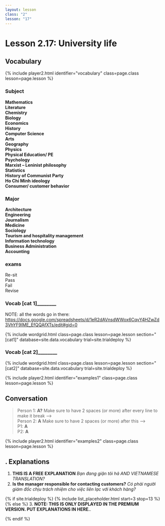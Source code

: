 ```yaml
---
layout: lesson
class: "2"
lesson: "17"
---
```



# Lesson 2.17: University life


## Vocabulary 
{% include player2.html identifier="vocabulary" class=page.class lesson=page.lesson %}
### Subject 
**Mathematics**    
**Literature**     
**Chemistry**     
**Biology**     
**Economics**     
**History**     
**Computer Science**     
**Arts**     
**Geography**     
**Physics**     
**Physical Education/ PE**     
**Psychology**     
**Marxist – Leninist philosophy**     
**Statistics**      
**History of Communist Party**            
**Ho Chi Minh ideology**     
**Consumer/ customer behavior**      

### Major 
**Architecture**      
**Engineering**     
**Journalism**      
**Medicine**     
**Sociology**      
**Tourism and hospitality management**      
**Information technology**      
**Business Administration**      
**Accounting**      

### exams
Re-sit     
Pass                           
Fail                          
Revise


### ____Vocab [cat 1]____________ 

NOTE: all the words go in there: https://docs.google.com/spreadsheets/d/1eR2dAVnsdWWox6CqvY4HZwZd3VhYF9IME_EfQQAfXTs/edit#gid=0

{% include wordgrid.html 
    class=page.class 
    lesson=page.lesson 
    section="[cat1]"
    database=site.data.vocabulary 
    trial=site.trialdeploy %}


### ____Vocab [cat 2]____________ 

{% include wordgrid.html 
    class=page.class 
    lesson=page.lesson 
    section="[cat2]"
    database=site.data.vocabulary 
    trial=site.trialdeploy %}






{% include player2.html identifier="examples1" class=page.class lesson=page.lesson %}

## Conversation

> Person 1: **A?** Make sure to have 2 spaces (or more) after every line to make it break -->   
> Person 2: **A**   Make sure to have 2 spaces (or more) after this -->   
> P1: **A**  
> P2: **A**  



{% include player2.html identifier="examples2" class=page.class lesson=page.lesson %}
## . Explanations

1. **THIS IS A FREE EXPLANATION**
*Bạn đang giận tôi hả AND VIETNAMESE TRANSLATION?*  
2. **Is the manager responsible for contacting customers?**
*Có phải người giám đốc chịu trách nhiệm cho việc liên lạc với khách hàng?*


{% if site.trialdeploy %}
	{% include list_placeholder.html start=3 stop=13 %}
	{% else %}
3. **NOTE: THIS IS ONLY DISPLAYED IN THE PREMIUM VERSION. PUT EXPLANATIONS IN HERE.**.

  {% endif %}